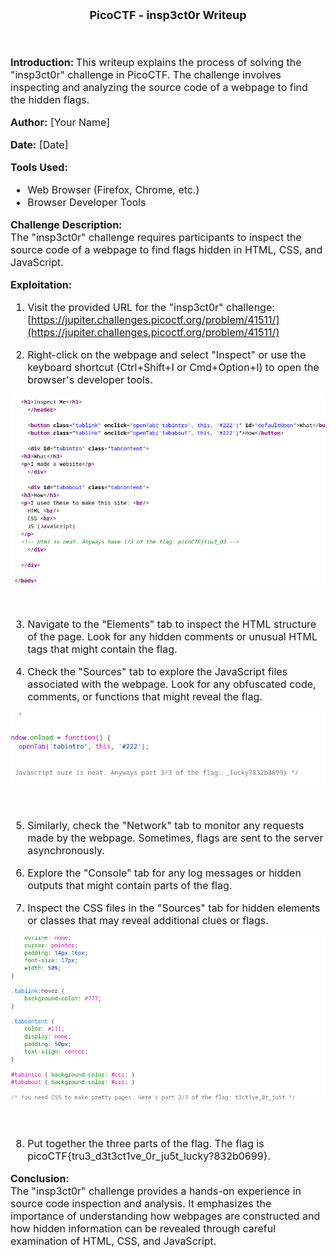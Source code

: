 <font size='4'>
    <p align='center'>
        <b>
            PicoCTF - insp3ct0r Writeup
        </b>
    </p>
</font>

<br>
<font size='3'>

<b>Introduction: </b>
This writeup explains the process of solving the "insp3ct0r" challenge in PicoCTF. The challenge involves inspecting and analyzing the source code of a webpage to find the hidden flags.

<b>Author:</b> [Your Name]

<b>Date:</b> [Date]

<b>Tools Used:</b><br>
- Web Browser (Firefox, Chrome, etc.)
- Browser Developer Tools

<b>Challenge Description:</b><br>
The "insp3ct0r" challenge requires participants to inspect the source code of a webpage to find flags hidden in HTML, CSS, and JavaScript.

<b>Exploitation:</b><br>
1. Visit the provided URL for the "insp3ct0r" challenge: [https://jupiter.challenges.picoctf.org/problem/41511/](https://jupiter.challenges.picoctf.org/problem/41511/)

2. Right-click on the webpage and select "Inspect" or use the keyboard shortcut (Ctrl+Shift+I or Cmd+Option+I) to open the browser's developer tools.

<p align = 'center'>

![](<Pictures/Insp3ct0r - 1.png>)

</p><br>

3. Navigate to the "Elements" tab to inspect the HTML structure of the page. Look for any hidden comments or unusual HTML tags that might contain the flag.

4. Check the "Sources" tab to explore the JavaScript files associated with the webpage. Look for any obfuscated code, comments, or functions that might reveal the flag.

<p align = 'center'>

![](<Pictures/Insp3ct0r - 3.png>)

</p><br>

5. Similarly, check the "Network" tab to monitor any requests made by the webpage. Sometimes, flags are sent to the server asynchronously.

6. Explore the "Console" tab for any log messages or hidden outputs that might contain parts of the flag.

7. Inspect the CSS files in the "Sources" tab for hidden elements or classes that may reveal additional clues or flags.

<p align = 'center'>

![](<Pictures/Insp3ct0r - 2.png>)

</p><br>

8. Put together the three parts of the flag. The flag is picoCTF{tru3_d3t3ct1ve_0r_ju5t_lucky?832b0699}.

<b>Conclusion:</b><br>
The "insp3ct0r" challenge provides a hands-on experience in source code inspection and analysis. It emphasizes the importance of understanding how webpages are constructed and how hidden information can be revealed through careful examination of HTML, CSS, and JavaScript.

</font>
